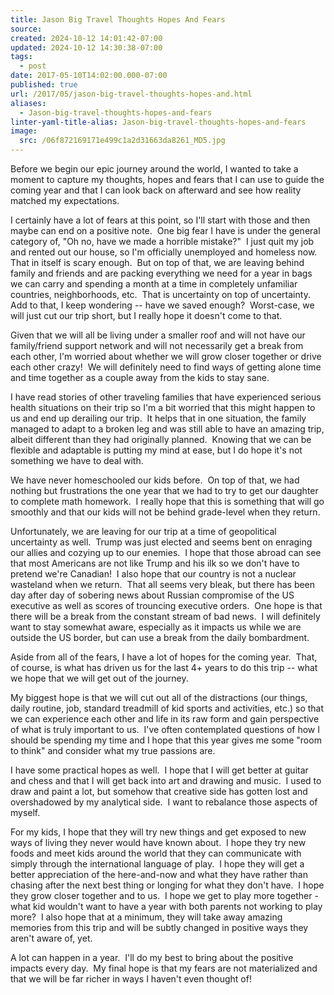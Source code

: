 ```yaml
---
title: Jason Big Travel Thoughts Hopes And Fears
source: 
created: 2024-10-12 14:01:42-07:00
updated: 2024-10-12 14:30:38-07:00
tags:
  - post
date: 2017-05-10T14:02:00.000-07:00
published: true
url: /2017/05/jason-big-travel-thoughts-hopes-and.html
aliases:
  - Jason-big-travel-thoughts-hopes-and-fears
linter-yaml-title-alias: Jason-big-travel-thoughts-hopes-and-fears
image:
  src: /06f872169171e499c1a2d31663da8261_MD5.jpg
---
```


Before we begin our epic journey around the world, I wanted to take a moment to capture my thoughts, hopes and fears that I can use to guide the coming year and that I can look back on afterward and see how reality matched my expectations.

I certainly have a lot of fears at this point, so I'll start with those and then maybe can end on a positive note.  One big fear I have is under the general category of, "Oh no, have we made a horrible mistake?"  I just quit my job and rented out our house, so I'm officially unemployed and homeless now.  That in itself is scary enough.  But on top of that, we are leaving behind family and friends and are packing everything we need for a year in bags we can carry and spending a month at a time in completely unfamiliar countries, neighborhoods, etc.  That is uncertainty on top of uncertainty.  Add to that, I keep wondering -- have we saved enough?  Worst-case, we will just cut our trip short, but I really hope it doesn't come to that.

Given that we will all be living under a smaller roof and will not have our family/friend support network and will not necessarily get a break from each other, I'm worried about whether we will grow closer together or drive each other crazy!  We will definitely need to find ways of getting alone time and time together as a couple away from the kids to stay sane.

I have read stories of other traveling families that have experienced serious health situations on their trip so I'm a bit worried that this might happen to us and end up derailing our trip.  It helps that in one situation, the family managed to adapt to a broken leg and was still able to have an amazing trip, albeit different than they had originally planned.  Knowing that we can be flexible and adaptable is putting my mind at ease, but I do hope it's not something we have to deal with.

We have never homeschooled our kids before.  On top of that, we had nothing but frustrations the one year that we had to try to get our daughter to complete math homework.  I really hope that this is something that will go smoothly and that our kids will not be behind grade-level when they return.

Unfortunately, we are leaving for our trip at a time of geopolitical uncertainty as well.  Trump was just elected and seems bent on enraging our allies and cozying up to our enemies.  I hope that those abroad can see that most Americans are not like Trump and his ilk so we don't have to pretend we're Canadian!  I also hope that our country is not a nuclear wasteland when we return.  That all seems very bleak, but there has been day after day of sobering news about Russian compromise of the US executive as well as scores of trouncing executive orders.  One hope is that there will be a break from the constant stream of bad news.  I will definitely want to stay somewhat aware, especially as it impacts us while we are outside the US border, but can use a break from the daily bombardment.

Aside from all of the fears, I have a lot of hopes for the coming year.  That, of course, is what has driven us for the last 4+ years to do this trip -- what we hope that we will get out of the journey.

My biggest hope is that we will cut out all of the distractions (our things, daily routine, job, standard treadmill of kid sports and activities, etc.) so that we can experience each other and life in its raw form and gain perspective of what is truly important to us.  I've often contemplated questions of how I should be spending my time and I hope that this year gives me some "room to think" and consider what my true passions are.

I have some practical hopes as well.  I hope that I will get better at guitar and chess and that I will get back into art and drawing and music.  I used to draw and paint a lot, but somehow that creative side has gotten lost and overshadowed by my analytical side.  I want to rebalance those aspects of myself.

For my kids, I hope that they will try new things and get exposed to new ways of living they never would have known about.  I hope they try new foods and meet kids around the world that they can communicate with simply through the international language of play.  I hope they will get a better appreciation of the here-and-now and what they have rather than chasing after the next best thing or longing for what they don't have.  I hope they grow closer together and to us.  I hope we get to play more together - what kid wouldn't want to have a year with both parents not working to play more?  I also hope that at a minimum, they will take away amazing memories from this trip and will be subtly changed in positive ways they aren't aware of, yet.

A lot can happen in a year.  I'll do my best to bring about the positive impacts every day.  My final hope is that my fears are not materialized and that we will be far richer in ways I haven't even thought of!